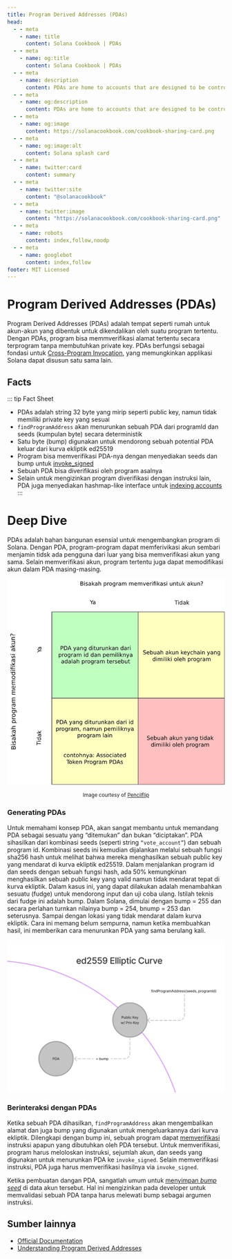 ```yaml
---
title: Program Derived Addresses (PDAs)
head:
  - - meta
    - name: title
      content: Solana Cookbook | PDAs
  - - meta
    - name: og:title
      content: Solana Cookbook | PDAs
  - - meta
    - name: description
      content: PDAs are home to accounts that are designed to be controlled by a specific program. Learn about PDAs and more Core Concepts at The Buku Memasak Solana.
  - - meta
    - name: og:description
      content: PDAs are home to accounts that are designed to be controlled by a specific program. Learn about PDAs and more Core Concepts at The Buku Memasak Solana.
  - - meta
    - name: og:image
      content: https://solanacookbook.com/cookbook-sharing-card.png
  - - meta
    - name: og:image:alt
      content: Solana splash card
  - - meta
    - name: twitter:card
      content: summary
  - - meta
    - name: twitter:site
      content: "@solanacookbook"
  - - meta
    - name: twitter:image
      content: "https://solanacookbook.com/cookbook-sharing-card.png"
  - - meta
    - name: robots
      content: index,follow,noodp
  - - meta
    - name: googlebot
      content: index,follow
footer: MIT Licensed
---
```


# Program Derived Addresses (PDAs)

Program Derived Addresses (PDAs) adalah tempat seperti rumah untuk akun-akun yang dibentuk untuk dikendalikan oleh suatu program tertentu. Dengan PDAs, program bisa memmverifikasi alamat tertentu secara terprogram tanpa membutuhkan private key. PDAs berfungsi sebagai fondasi untuk [Cross-Program Invocation](https://docs.solana.com/developing/programming-model/calling-between-programs#cross-program-invocations), yang memungkinkan applikasi Solana dapat disusun satu sama lain.

## Facts

::: tip Fact Sheet
- PDAs adalah string 32 byte yang mirip seperti public key, namun tidak memiliki private key yang sesuai
- `findProgramAddress` akan menurunkan sebuah PDA dari programld dan seeds (kumpulan byte) secara deterministik
- Satu byte (bump) digunakan untuk mendorong sebuah potential PDA keluar dari kurva ekliptik ed25519
- Program bisa memverifikasi PDA-nya dengan menyediakan seeds dan bump untuk [invoke_signed](https://docs.solana.com/developing/programming-model/calling-between-programs#program-signed-accounts)
- Sebuah PDA bisa diverifikasi oleh program asalnya
- Selain untuk mengizinkan program diverifikasi dengan instruksi lain, PDA juga menyediakan hashmap-like interface untuk [indexing accounts](../guides/account-maps.md)
:::

# Deep Dive

PDAs adalah bahan bangunan esensial untuk mengembangkan program di Solana. Dengan PDA, program-program dapat memferivikasi akun sembari menjamin tidsk ada pengguna dari luar yang bisa memverifikasi akun yang sama. Selain memverifikasi akun, program tertentu juga dapat memodifikasi akun dalam PDA masing-masing.

![Accounts matrix](./account-matrix.png)

<small style="text-align:center;display:block;">Image courtesy of <a href="https://twitter.com/pencilflip">Pencilflip</a></small>

### Generating PDAs

Untuk memahami konsep PDA, akan sangat membantu untuk memandang PDA sebagai sesuatu yang “ditemukan” dan bukan “diciptakan”. PDA sihasilkan dari kombinasi seeds (seperti string `“vote_account”`) dan sebuah program id. Kombinasi seeds ini kemudian dijalankan melalui sebuah fungsi  sha256 hash untuk melihat bahwa mereka menghasilkan sebuah public key yang mendarat di kurva ekliptik ed25519.
Dalam menjalankan program id dan seeds dengan sebuah fungsi hash, ada 50% kemungkinan menghasilkan sebuah public key yang valid namun tidak mendarat tepat di kurva ekliptik. Dalam kasus ini, yang dapat dilakukan adalah menambahkan sesuatu (fudge) untuk mendorong input dan uji coba ulang. Istilah teknis dari fudge ini adalah bump. Dalam Solana, dimulai dengan bump = 255 dan secara perlahan turnkan nilainya bump = 254, bnump = 253 dan seterusnya. Sampai dengan lokasi yang tidak mendarat dalam kurva ekliptik. Cara ini memang belum sempurna, namun ketika membuahkan hasil, ini memberikan cara menurunkan PDA yang sama berulang kali. 

![PDA on the ellipitic curve](./pda-curve.png)

### Berinteraksi dengan PDAs

Ketika sebuah PDA dihasilkan, `findProgramAddress` akan mengembalikan alamat dan juga bump yang digunakan untuk mengeluarkannya dari kurva ekliptik. Dilengkapi dengan bump ini, sebuah program dapat [memverifikasi](../references/accounts.md#sign-with-a-pda) instruksi apapun yang dibutuhkan oleh PDA tersebut. Untuk memverifikasi, program harus meloloskan instruksi, sejumlah akun, dan seeds yang digunakan untuk menurunkan PDA ke `invoke_signed`. Selain memverifikasi instruksi, PDA juga harus memverifikasi hasilnya via `invoke_signed`.

Ketika pembuatan dangan PDA, sangatlah umum untuk [menyimpan *bump seed*](https://github.com/solana-labs/solana-program-library/blob/78e29e9238e555967b9125799d7d420d7d12b959/token-swap/program/src/state.rs#L100) di data akun tersebut. Hal ini mengizinkan pada developer untuk memvalidasi sebuah PDA tanpa harus melewati bump sebagai argumen instruksi.

## Sumber lainnya
- [Official Documentation](https://docs.solana.com/developing/programming-model/calling-between-programs#program-derived-addresses)
- [Understanding Program Derived Addresses](https://www.brianfriel.xyz/understanding-program-derived-addresses/)
